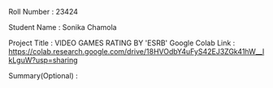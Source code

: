 Roll Number       :  23424

Student Name      :   Sonika Chamola

Project Title     :   VIDEO GAMES RATING BY 'ESRB'
Google Colab Link :  https://colab.research.google.com/drive/18HVOdbY4uFyS42EJ3ZGk41hW__lkLguW?usp=sharing

Summary(Optional) :   

